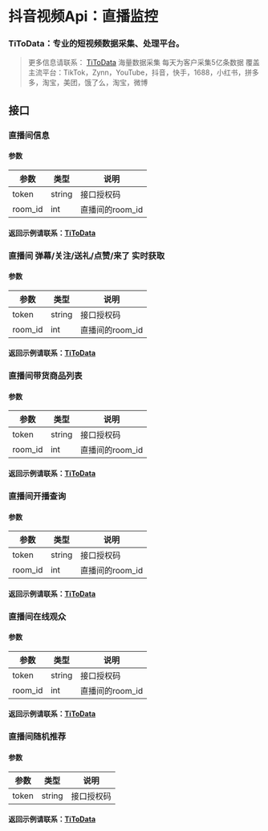 # 抖音视频Api：直播监控


### TiToData：专业的短视频数据采集、处理平台。
> 更多信息请联系： [TiToData](https://www.titodata.com/about?from=zhiboapi)
> 海量数据采集
> 每天为客户采集5亿条数据
> 覆盖主流平台：TikTok，Zynn，YouTube，抖音，快手，1688，小红书，拼多多，淘宝，美团，饿了么，淘宝，微博





## 接口

### 直播间信息

#### 参数
| 参数 | 类型 | 说明 |
| --- | --- | --- |
| token | string | 接口授权码 |
| room_id | int | 直播间的room_id |

#### 返回示例请联系：[TiToData](https://www.titodata.com/about?from=zhiboapi)



### 直播间 弹幕/关注/送礼/点赞/来了 实时获取

#### 参数
| 参数 | 类型 | 说明 |
| --- | --- | --- |
| token | string | 接口授权码 |
| room_id | int | 直播间的room_id |


#### 返回示例请联系：[TiToData](https://www.titodata.com/about?from=zhiboapi)


### 直播间带货商品列表

#### 参数
| 参数 | 类型 | 说明 |
| --- | --- | --- |
| token | string | 接口授权码 |
| room_id | int | 直播间的room_id |


#### 返回示例请联系：[TiToData](https://www.titodata.com/about?from=zhiboapi)


### 直播间开播查询

#### 参数
| 参数 | 类型 | 说明 |
| --- | --- | --- |
| token | string | 接口授权码 |
| room_id | int | 直播间的room_id |


#### 返回示例请联系：[TiToData](https://www.titodata.com/about?from=zhiboapi)


### 直播间在线观众

#### 参数
| 参数 | 类型 | 说明 |
| --- | --- | --- |
| token | string | 接口授权码 |
| room_id | int | 直播间的room_id |


#### 返回示例请联系：[TiToData](https://www.titodata.com/about?from=zhiboapi)


### 直播间随机推荐

#### 参数
| 参数 | 类型 | 说明 |
| --- | --- | --- |
| token | string | 接口授权码 |


#### 返回示例请联系：[TiToData](https://www.titodata.com/about?from=zhiboapi)
